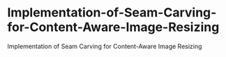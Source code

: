 # Implementation-of-Seam-Carving-for-Content-Aware-Image-Resizing
Implementation of Seam Carving for Content-Aware Image Resizing
